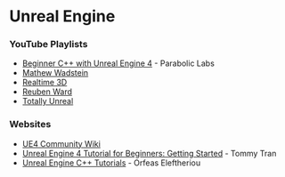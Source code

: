 # Unreal Engine

### YouTube Playlists

* [Beginner C++ with Unreal Engine 4](https://www.youtube.com/playlist?list=PL6DtIuaTM4jujP__Sx9UocjJGVzO8emsA) - Parabolic Labs
* [Mathew Wadstein](https://www.youtube.com/channel/UCOVfF7PfLbRdVEm0hONTrNQ)
* [Realtime 3D](https://www.youtube.com/channel/UC9CSbZr0XK1pFF9IcFBi2kw)
* [Reuben Ward](https://www.youtube.com/channel/UCpsN2TfWGmun4peN2IPgcKg)
* [Totally Unreal](https://www.youtube.com/channel/UCo0SuStzZSPoti7STK4JWCg)

### Websites

* [UE4 Community Wiki](https://ue4community.wiki/)
* [Unreal Engine 4 Tutorial for Beginners: Getting Started](https://www.raywenderlich.com/771-unreal-engine-4-tutorial-for-beginners-getting-started) - Tommy Tran
* [Unreal Engine C++ Tutorials](https://www.orfeasel.com/blog/) - Orfeas Eleftheriou

